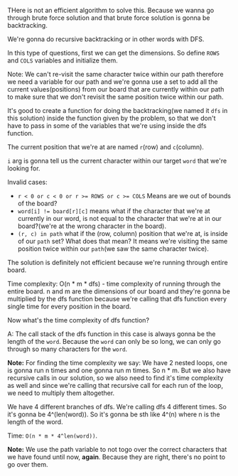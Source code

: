 THere is not an efficient algorithm to solve this. Because we wanna go through brute force solution and that brute force solution is
gonna be backtracking.

We're gonna do recursive backtracking or in other words with DFS.

In this type of questions, first we can get the dimensions. So define `ROWS` and `COLS` variables and initialize them.

Note: We can't re-visit the same character twice within our path therefore we need a variable for our path and we're gonna use a set
to add all the current values(positions) from our board that are currently within our path to make sure that we don't revisit the same
position twice within our path.

It's good to create a function for doing the backtracking(we named it `dfs` in this solution) inside the function given by the problem, so that
we don't have to pass in some of the variables that we're using inside the dfs function.

The current position that we're at are named `r`(row) and `c`(column).

`i` arg is gonna tell us the current character within our target `word` that we're looking for.

Invalid cases:
- `r < 0 or c < 0 or
r >= ROWS or c >= COLS`
Means are we out of bounds of the board?
- `word[i] != board[r][c]` means what if the character that we're at currently in our word, is not equal to the character that we're at in our board?(we're
at the wrong character in the board).
- `(r, c) in path` what if the (row, column) position that we're at, is inside of our `path` set? What does that mean? It means we're visiting
the same position twice within our `path`(we saw the same character twice).

The solution is definitely not efficient because we're running through entire board.

Time complexity: O(n * m * dfs) - time complexity of running through the entire board. n and m are the dimensions of our board and they're gonna be
multiplied by the dfs function because we're calling that dfs function every single time for every position in the board.

Now what's the time complexity of dfs function?

A: The call stack of the dfs function in this case is always gonna be the length of the `word`. Because the `word` can only be so long, we can only
go through so many characters for the `word`.

**Note:** For finding the time complexity we say: We have 2 nested loops, one is gonna run n times and one gonna run m times. So n * m.
But we also have recursive calls in our solution, so we also need to find it's time complexity as well and since we're calling that recursive call
for each run of the loop, we need to multiply them altogether.

We have 4 different branches of dfs. We're calling dfs 4 different times. So it's gonna be 4^(len(word)). So it's gonna be sth like 4^(n) where
n is the length of the word.

Time: `O(n * m * 4^len(word))`.

**Note:** We use the path variable to not togo over the correct characters that we have found until now, **again**. Because they are right,
there's no point to go over them.
